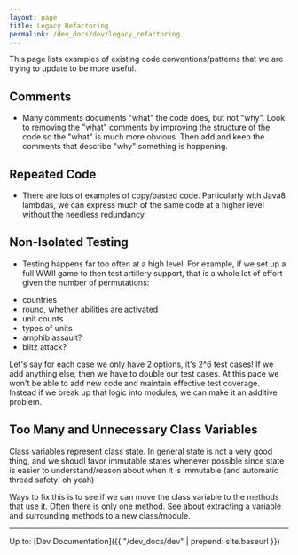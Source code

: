 ```yaml
---
layout: page
title: Legacy Refactoring
permalink: /dev_docs/dev/legacy_refactoring
---
```


This page lists examples of existing code conventions/patterns that we are trying to update
to be more useful. 

## Comments


* Many comments documents "what" the code does, but not "why". Look to removing the "what" comments by improving 
the structure of the code so the "what" is much more obvious. Then add and keep the comments that describe "why"
something is happening.

## Repeated Code

* There are lots of examples of copy/pasted code. Particularly with Java8 lambdas, we can express much of the
same code at a higher level without the needless redundancy.


## Non-Isolated Testing

* Testing happens far too often at a high level. For example, if we set up a full WWII game to then test artillery support, 
that is a whole lot of effort given the number of permutations:
- countries
- round, whether abilities are activated
- unit counts
- types of units
- amphib assault?
- blitz attack?

Let's say for each case we only have 2 options, it's 2^6 test cases! If we add anything else, then we have to double our 
test cases. At this pace we won't be able to add new code and maintain effective test coverage. Instead if we break
up that logic into modules, we can make it an additive problem.

## Too Many and Unnecessary Class Variables

Class variables represent class state. In general state is not a very good thing, and we shoudl favor immutable states 
whenever possible since state is easier to understand/reason about when it is immutable (and automatic thread safety! oh yeah)

Ways to fix this is to see if we can move the class variable to the methods that use it. Often there is only one method. 
See about extracting a variable and surrounding methods to a new class/module. 

--------

Up to: [Dev Documentation]({{ "/dev_docs/dev" | prepend: site.baseurl }})
